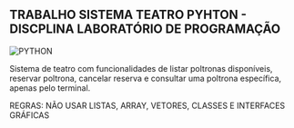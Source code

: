 ## TRABALHO SISTEMA TEATRO PYHTON - DISCPLINA LABORATÓRIO DE PROGRAMAÇÃO

![PYTHON](https://img.shields.io/badge/Python-FFD43B?style=for-the-badge&logo=python&logoColor=blue)

Sistema de teatro com funcionalidades de listar poltronas disponíveis, reservar poltrona, cancelar reserva e consultar uma poltrona específica, apenas pelo terminal.

REGRAS: NÃO USAR LISTAS, ARRAY, VETORES, CLASSES E INTERFACES GRÁFICAS 
